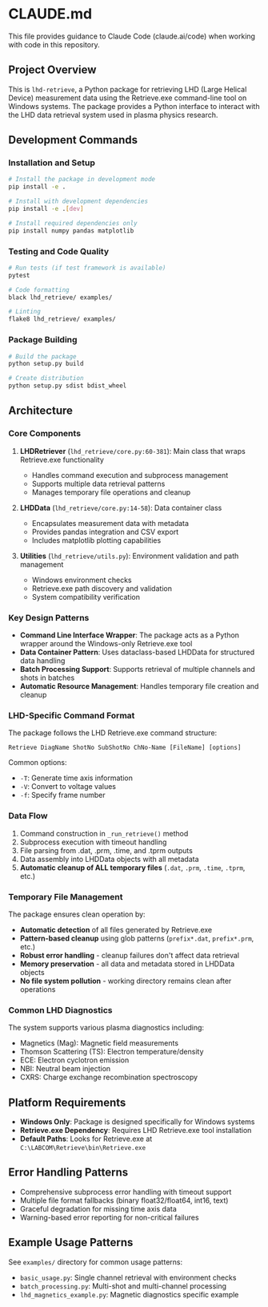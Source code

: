 # CLAUDE.md

This file provides guidance to Claude Code (claude.ai/code) when working with code in this repository.

## Project Overview

This is `lhd-retrieve`, a Python package for retrieving LHD (Large Helical Device) measurement data using the Retrieve.exe command-line tool on Windows systems. The package provides a Python interface to interact with the LHD data retrieval system used in plasma physics research.

## Development Commands

### Installation and Setup
```bash
# Install the package in development mode
pip install -e .

# Install with development dependencies
pip install -e .[dev]

# Install required dependencies only
pip install numpy pandas matplotlib
```

### Testing and Code Quality
```bash
# Run tests (if test framework is available)
pytest

# Code formatting
black lhd_retrieve/ examples/

# Linting
flake8 lhd_retrieve/ examples/
```

### Package Building
```bash
# Build the package
python setup.py build

# Create distribution
python setup.py sdist bdist_wheel
```

## Architecture

### Core Components

1. **LHDRetriever** (`lhd_retrieve/core.py:60-381`): Main class that wraps Retrieve.exe functionality
   - Handles command execution and subprocess management
   - Supports multiple data retrieval patterns
   - Manages temporary file operations and cleanup

2. **LHDData** (`lhd_retrieve/core.py:14-58`): Data container class
   - Encapsulates measurement data with metadata
   - Provides pandas integration and CSV export
   - Includes matplotlib plotting capabilities

3. **Utilities** (`lhd_retrieve/utils.py`): Environment validation and path management
   - Windows environment checks
   - Retrieve.exe path discovery and validation
   - System compatibility verification

### Key Design Patterns

- **Command Line Interface Wrapper**: The package acts as a Python wrapper around the Windows-only Retrieve.exe tool
- **Data Container Pattern**: Uses dataclass-based LHDData for structured data handling
- **Batch Processing Support**: Supports retrieval of multiple channels and shots in batches
- **Automatic Resource Management**: Handles temporary file creation and cleanup

### LHD-Specific Command Format

The package follows the LHD Retrieve.exe command structure:
```
Retrieve DiagName ShotNo SubShotNo ChNo-Name [FileName] [options]
```

Common options:
- `-T`: Generate time axis information
- `-V`: Convert to voltage values
- `-f`: Specify frame number

### Data Flow

1. Command construction in `_run_retrieve()` method
2. Subprocess execution with timeout handling  
3. File parsing from .dat, .prm, .time, and .tprm outputs
4. Data assembly into LHDData objects with all metadata
5. **Automatic cleanup of ALL temporary files** (`.dat`, `.prm`, `.time`, `.tprm`, etc.)

### Temporary File Management

The package ensures clean operation by:
- **Automatic detection** of all files generated by Retrieve.exe
- **Pattern-based cleanup** using glob patterns (`prefix*.dat`, `prefix*.prm`, etc.)
- **Robust error handling** - cleanup failures don't affect data retrieval
- **Memory preservation** - all data and metadata stored in LHDData objects
- **No file system pollution** - working directory remains clean after operations

### Common LHD Diagnostics

The system supports various plasma diagnostics including:
- Magnetics (Mag): Magnetic field measurements
- Thomson Scattering (TS): Electron temperature/density
- ECE: Electron cyclotron emission
- NBI: Neutral beam injection
- CXRS: Charge exchange recombination spectroscopy

## Platform Requirements

- **Windows Only**: Package is designed specifically for Windows systems
- **Retrieve.exe Dependency**: Requires LHD Retrieve.exe tool installation
- **Default Paths**: Looks for Retrieve.exe at `C:\LABCOM\Retrieve\bin\Retrieve.exe`

## Error Handling Patterns

- Comprehensive subprocess error handling with timeout support
- Multiple file format fallbacks (binary float32/float64, int16, text)
- Graceful degradation for missing time axis data
- Warning-based error reporting for non-critical failures

## Example Usage Patterns

See `examples/` directory for common usage patterns:
- `basic_usage.py`: Single channel retrieval with environment checks
- `batch_processing.py`: Multi-shot and multi-channel processing
- `lhd_magnetics_example.py`: Magnetic diagnostics specific example